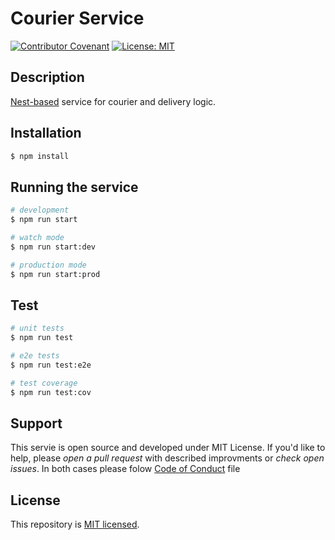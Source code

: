 # Courier Service 
[![Contributor Covenant](https://img.shields.io/badge/Contributor%20Covenant-2.0-4baaaa.svg)](CODE_OF_CONDUCT.md)
[![License: MIT](https://img.shields.io/badge/License-MIT-yellow.svg)](LICENSE.md)

## Description

[Nest-based](https://github.com/nestjs/nest) service for courier and 
delivery logic.

## Installation

```bash
$ npm install
```

## Running the service

```bash
# development
$ npm run start

# watch mode
$ npm run start:dev

# production mode
$ npm run start:prod
```

## Test

```bash
# unit tests
$ npm run test

# e2e tests
$ npm run test:e2e

# test coverage
$ npm run test:cov
```

## Support

This servie is open source and developed under MIT License. If you'd like to
help, please *open a pull request* with described improvments or *check open issues*.
In both cases please folow [Code of Conduct](CODE_OF_CONDUCT.md) file

## License

This repository  is [MIT licensed](LICENSE).
